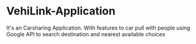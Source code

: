 # VehiLink-Application

It's an Carsharing Application. With features to car pull with people using Google API to search destination and nearest available choices
